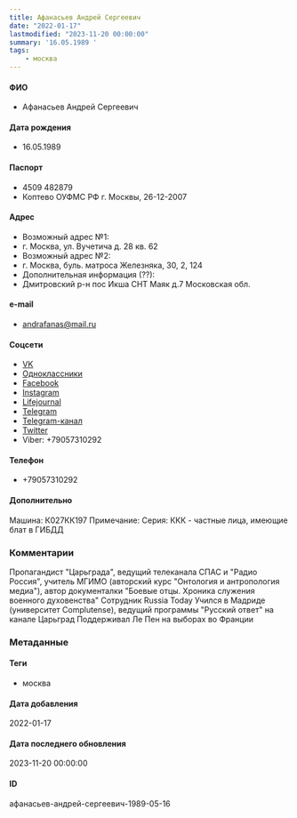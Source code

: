 ```yaml
---
title: Афанасьев Андрей Сергеевич
date: "2022-01-17"
lastmodified: "2023-11-20 00:00:00"
summary: '16.05.1989 '
tags: 
    - москва
---
```

<!--# pp1-->
<!--## Фигурант-->
<!--### Личные данные-->
#### ФИО
- Афанасьев Андрей Сергеевич
#### Дата рождения
- 16.05.1989
#### Паспорт
- 4509 482879
- Коптево ОУФМС РФ г. Москвы, 26-12-2007
#### Адрес
- Возможный адрес №1:
- г. Москва, ул. Вучетича д. 28 кв. 62
- Возможный адрес №2:
- г. Москва, буль. матроса Железняка, 30, 2, 124
- Дополнительная информация (??):
- Дмитровский р-н пос Икша СНТ Маяк д.7 Московская обл.
#### e-mail
- andrafanas@mail.ru
#### Соцсети
- [VK](https://vk.com/andrafanas)
- [Одноклассники](https://ok.ru/profile/581122992553)
- [Facebook](https://www.facebook.com/asafanasiev)
- [Instagram](https://www.instagram.com/andrafanas/?hl=en)
- [Lifejournal](https://mind-parazzzite.livejournal.com/)
- [Telegram](https://t.me/+79057310292)
- [Telegram-канал](https://t.me/Andrafanaslive (Афанасьев Z))
- [Twitter](https://twitter.com/asafanasyev)
- Viber: +79057310292
#### Телефон
- +79057310292
#### Дополнительно
Машина:
К027КК197
Примечание:
Серия: ККК - частные лица, имеющие блат в ГИБДД
### Комментарии
Пропагандист "Царьграда", ведущий телеканала СПАС и "Радио Россия", учитель МГИМО (авторский курс "Онтология и антропология медиа"), автор документалки "Боевые отцы. Хроника служения военного духовенства"
 Сотрудник Russia Today
 Учился в Мадриде (университет Сomplutense), ведущий программы "Русский ответ" на канале Царьград
 Поддерживал Ле Пен на выборах во Франции
### Метаданные
#### Теги
- москва
#### Дата добавления
2022-01-17
#### Дата последнего обновления
2023-11-20 00:00:00
#### ID
афанасьев-андрей-сергеевич-1989-05-16
<!--## END;-->
